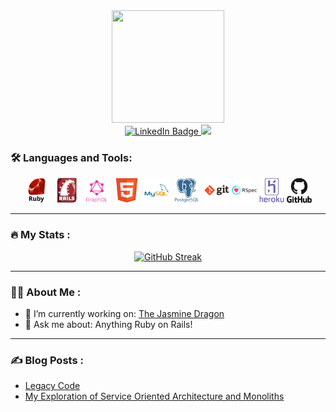 <div id="header" align="center">
  <img src="https://media.giphy.com/media/XLUAGn0w6kTmcvWmOy/giphy.gif" width="180" height="180"/>

</div>


<div id="badges" align="center">
  <a href="https://www.linkedin.com/in/candace-eckels/">
    <img src="https://img.shields.io/badge/LinkedIn-blue?style=for-the-badge&logo=linkedin&logoColor=white" alt="LinkedIn Badge" />
  </a> 
  
  <a> 
    <img src="https://komarev.com/ghpvc/?username=cece-132&style=for-the-badge" />
  </a>
</div>

### :hammer_and_wrench: Languages and Tools:

<div align="center">
  <img src="https://github.com/devicons/devicon/blob/master/icons/ruby/ruby-original-wordmark.svg" title="Ruby" alt="Ruby" width="40" height="40"/>&nbsp;
  <img src="https://github.com/devicons/devicon/blob/master/icons/rails/rails-original-wordmark.svg" title="Rails" alt="Rails" width="40" height="40"/>&nbsp;
  <img src="https://github.com/devicons/devicon/blob/master/icons/graphql/graphql-plain-wordmark.svg"  title="GraphQL" alt="GraphQL" width="40" height="40"/>&nbsp;
  <img src="https://github.com/devicons/devicon/blob/master/icons/html5/html5-original.svg" title="HTML5" alt="HTML" width="40" height="40"/>&nbsp;
  <img src="https://github.com/devicons/devicon/blob/master/icons/mysql/mysql-original-wordmark.svg" title="MySQL"  alt="MySQL" width="40" height="40"/>&nbsp;
  <img src="https://github.com/devicons/devicon/blob/master/icons/postgresql/postgresql-plain-wordmark.svg" title="PostgreSQL" alt="PostgreSQL" width="40" height="40"/>&nbsp;
  <img src="https://github.com/devicons/devicon/blob/master/icons/git/git-original-wordmark.svg" title="Git" **alt="Git" width="40" height="40"/>
  <img src="https://github.com/devicons/devicon/blob/master/icons/rspec/rspec-original-wordmark.svg" title="RSpec" **alt="RSpec" width="40" height="40"/>
  <img src="https://github.com/devicons/devicon/blob/master/icons/heroku/heroku-original-wordmark.svg" title="heroku" **alt="heroku" width="40" height="40"/>
  <img src="https://github.com/devicons/devicon/blob/master/icons/github/github-original-wordmark.svg" title="GitHub" **alt="GitHub" width="40" height="40"/>
</div>

---

### :fire: My Stats :

<div id="stats" align="center">
  
  [![GitHub Streak](http://github-readme-streak-stats.herokuapp.com?user=cece-132&theme=dark&background=000000)](https://git.io/streak-stats)

</div>

---

### :woman_technologist: About Me :

- 🔭 I’m currently working on: [The Jasmine Dragon](https://github.com/cece-132/jasmine_dragon)
- 💬 Ask me about: Anything Ruby on Rails!

---

### :writing_hand: Blog Posts :
  
<!-- BLOG-POST-LIST:START -->
- [Legacy Code](https://dev.to/cece132/legacy-code-2fj5)
- [My Exploration of Service Oriented Architecture and Monoliths](https://dev.to/cece132/my-exploration-of-service-oriented-architecture-3fg4)
<!-- BLOG-POST-LIST:END -->
